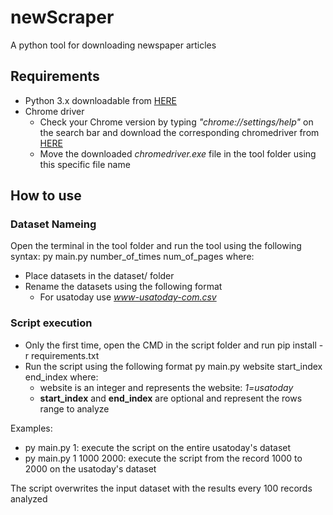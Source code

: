 # newScraper
A python tool for downloading newspaper articles

## Requirements
- Python 3.x downloadable from [HERE](https://www.python.org/downloads/)
- Chrome driver
    - Check your Chrome version by typing *"chrome://settings/help"* on the search bar and download the corresponding chromedriver from [HERE](https://chromedriver.chromium.org/downloads)
    - Move the downloaded *chromedriver.exe* file in the tool folder using this specific file name

## How to use

### Dataset Nameing
Open the terminal in the tool folder and run the tool using the following syntax: py main.py number_of_times num_of_pages where:
- Place datasets in the dataset/ folder
- Rename the datasets using the following format
    - For usatoday use *www-usatoday-com.csv*

### Script execution
- Only the first time, open the CMD in the script folder and run pip install -r requirements.txt
- Run the script using the following format py main.py website start_index end_index where:
    - website is an integer and represents the website: *1=usatoday*
    - **start_index** and **end_index** are optional and represent the rows range to analyze

Examples:
- py main.py 1: execute the script on the entire usatoday's dataset
- py main.py 1 1000 2000: execute the script from the record 1000 to 2000 on the usatoday's dataset

The script overwrites the input dataset with the results every 100 records analyzed